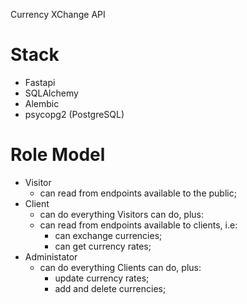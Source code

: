Currency XChange API

Stack
=====
* Fastapi
* SQLAlchemy
* Alembic
* psycopg2 (PostgreSQL)

Role Model
==========
* Visitor
  - can read from endpoints available to the public;
* Client
  - can do everything Visitors can do, plus:
  - can read from endpoints available to clients, i.e:
    - can exchange currencies;
    - can get currency rates;
* Administator
  - can do everything Clients can do, plus:
    - update currency rates;
    - add and delete currencies;
  
